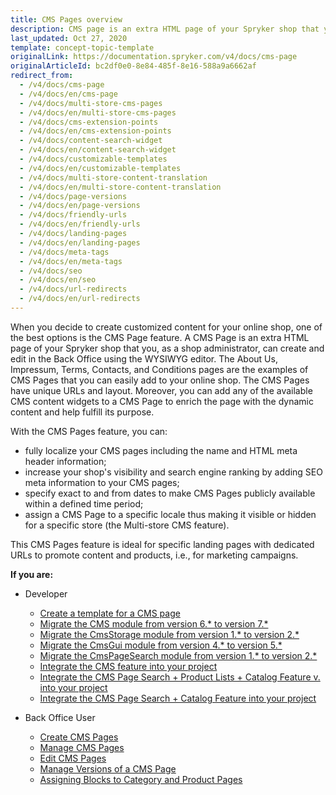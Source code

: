 ```yaml
---
title: CMS Pages overview
description: CMS page is an extra HTML page of your Spryker shop that you can create and edit in the Back Office using the WYSIWYG editor.
last_updated: Oct 27, 2020
template: concept-topic-template
originalLink: https://documentation.spryker.com/v4/docs/cms-page
originalArticleId: bc2df0e0-8e84-485f-8e16-588a9a6662af
redirect_from:
  - /v4/docs/cms-page
  - /v4/docs/en/cms-page
  - /v4/docs/multi-store-cms-pages
  - /v4/docs/en/multi-store-cms-pages
  - /v4/docs/cms-extension-points
  - /v4/docs/en/cms-extension-points
  - /v4/docs/content-search-widget
  - /v4/docs/en/content-search-widget
  - /v4/docs/customizable-templates
  - /v4/docs/en/customizable-templates
  - /v4/docs/multi-store-content-translation
  - /v4/docs/en/multi-store-content-translation
  - /v4/docs/page-versions
  - /v4/docs/en/page-versions
  - /v4/docs/friendly-urls
  - /v4/docs/en/friendly-urls
  - /v4/docs/landing-pages
  - /v4/docs/en/landing-pages
  - /v4/docs/meta-tags
  - /v4/docs/en/meta-tags
  - /v4/docs/seo
  - /v4/docs/en/seo
  - /v4/docs/url-redirects
  - /v4/docs/en/url-redirects
---
```


When you decide to create customized content for your online shop, one of the best options is the CMS Page feature. A CMS Page is an extra HTML page of your Spryker shop that you, as a shop administrator, can create and edit in the Back Office using the WYSIWYG editor. The About Us, Impressum, Terms, Contacts, and Conditions pages are the examples of CMS Pages that you can easily add to your online shop. The CMS Pages have unique URLs and layout. Moreover, you can add any of the available CMS content widgets to a CMS Page to enrich the page with the dynamic content and help fulfill its purpose.

With the CMS Pages feature, you can:

* fully localize your CMS pages including the name and HTML meta header information;
* increase your shop's visibility and search engine ranking by adding SEO meta information to your CMS pages;
* specify exact to and from dates to make CMS Pages publicly available within a defined time period;
* assign a CMS Page to a specific locale thus making it visible or hidden for a specific store (the Multi-store CMS feature).

This CMS Pages feature is ideal for specific landing pages with dedicated URLs to promote content and products, i.e., for marketing campaigns.

**If you are:**

- Developer

  - [Create a template for a CMS page](/docs/scos/dev/tutorials-and-howtos/howtos/feature-howtos/cms/howto-create-cms-templates.html#cms-page-template)
  - [Migrate the CMS module from version 6.* to version 7.*](/docs/scos/dev/module-migration-guides/migration-guide-cms.html#upgrading-from-version-6-to-version-7)
  - [Migrate the CmsStorage module from version 1.* to version 2.*](/docs/scos/dev/module-migration-guides/migration-guide-cmsstorage.html)
  - [Migrate the CmsGui module from version 4.* to version 5.*](/docs/scos/dev/module-migration-guides/migration-guide-cmsgui.html)
  - [Migrate the CmsPageSearch module from version 1.* to version 2.*](/docs/scos/dev/module-migration-guides/migration-guide-cmspagesearch.html)
  - [Integrate the CMS feature into your project](/docs/scos/dev/feature-integration-guides/{{page.version}}/cms-feature-integration.html)
  - [Integrate the CMS Page Search + Product Lists + Catalog Feature v. into your project](/docs/scos/dev/feature-integration-guides/{{page.version}}/cms-product-lists-catalog-feature-integration.html)
  - [Integrate the CMS Page Search + Catalog Feature into your project](/docs/scos/dev/feature-integration-guides/{{page.version}}/cms-catalog-feature-integration.html)

- Back Office User

  - [Create CMS Pages](/docs/scos/user/back-office-user-guides/{{page.version}}/content/pages/creating-cms-pages.html)
  - [Manage CMS Pages](/docs/scos/user/back-office-user-guides/{{page.version}}/content/pages/managing-cms-pages.html)
  - [Edit CMS Pages](/docs/scos/user/back-office-user-guides/{{page.version}}/content/pages/editing-cms-pages.html)
  - [Manage Versions of a CMS Page](/docs/scos/user/back-office-user-guides/{{page.version}}/content/pages/managing-cms-page-versions.html)
  - [Assigning Blocks to Category and Product Pages](/docs/scos/user/back-office-user-guides/{{page.version}}/content/blocks/assigning-blocks-to-category-or-product-pages.html)
